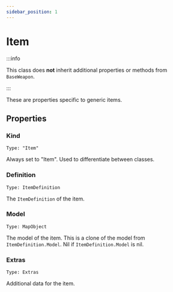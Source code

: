 ```yaml
---
sidebar_position: 1
---
```


# Item

:::info

This class does **not** inherit additional properties or methods from `BaseWeapon`.

:::

These are properties specific to generic items.

## Properties

### Kind

`Type: "Item"`

Always set to "Item". Used to differentiate between classes.

### Definition

`Type: ItemDefinition`

The `ItemDefinition` of the item.

### Model

`Type: MapObject`

The model of the item. This is a clone of the model from `ItemDefinition.Model`. Nil if `ItemDefinition.Model` is nil.

### Extras

`Type: Extras`

Additional data for the item.